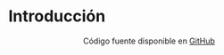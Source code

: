 # Introducción



<div align="center" place-items="center">
  Código fuente disponible en
  <a href="https://github.com/GDGJaen/charlas"> 
    GitHub
  </a>
</div>

